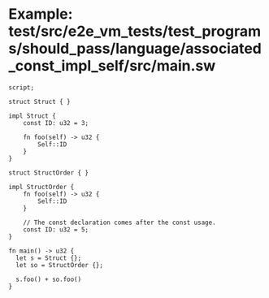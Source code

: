 # Example: test/src/e2e_vm_tests/test_programs/should_pass/language/associated_const_impl_self/src/main.sw

```sway
script;

struct Struct { }

impl Struct {
    const ID: u32 = 3;

    fn foo(self) -> u32 {
        Self::ID
    }
}

struct StructOrder { }

impl StructOrder {
    fn foo(self) -> u32 {
        Self::ID
    }

    // The const declaration comes after the const usage.
    const ID: u32 = 5;
}

fn main() -> u32 {
  let s = Struct {};
  let so = StructOrder {};

  s.foo() + so.foo()
}

```
